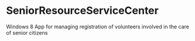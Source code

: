 SeniorResourceServiceCenter
===========================

Windows 8 App for managing registration of volunteers involved in the care of senior citizens